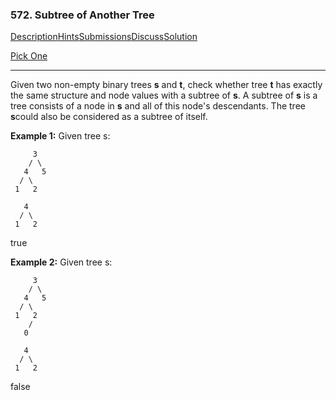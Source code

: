 ### 572. Subtree of Another Tree

[Description](https://leetcode.com/problems/subtree-of-another-tree/description/)[Hints](https://leetcode.com/problems/subtree-of-another-tree/hints/)[Submissions](https://leetcode.com/problems/subtree-of-another-tree/submissions/)[Discuss](https://leetcode.com/problems/subtree-of-another-tree/discuss/)[Solution](https://leetcode.com/problems/subtree-of-another-tree/solution/)

[Pick One](https://leetcode.com/problems/random-one-question/)

------

Given two non-empty binary trees **s** and **t**, check whether tree **t** has exactly the same structure and node values with a subtree of **s**. A subtree of **s** is a tree consists of a node in **s** and all of this node's descendants. The tree **s**could also be considered as a subtree of itself.

**Example 1:**
Given tree s:

```
     3
    / \
   4   5
  / \
 1   2
```

```
   4 
  / \
 1   2
```

 

true

**Example 2:**
Given tree s:

```
     3
    / \
   4   5
  / \
 1   2
    /
   0
```

```
   4
  / \
 1   2
```

 

false